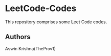# LeetCode-Codes

This repository comprises some Leet Code codes.

## Authors

Aswin Krishna(TheProv1)
